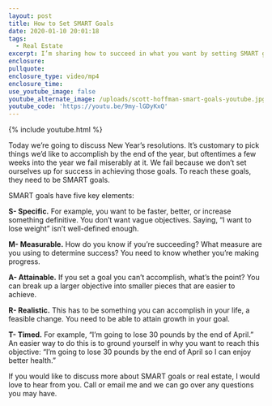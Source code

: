 ```yaml
---
layout: post
title: How to Set SMART Goals
date: 2020-01-10 20:01:18
tags:
  - Real Estate
excerpt: I’m sharing how to succeed in what you want by setting SMART goals.
enclosure:
pullquote:
enclosure_type: video/mp4
enclosure_time:
use_youtube_image: false
youtube_alternate_image: /uploads/scott-hoffman-smart-goals-youtube.jpg
youtube_code: 'https://youtu.be/9my-lGDyKxQ'
---
```


{% include youtube.html %}

Today we’re going to discuss New Year’s resolutions. It’s customary to pick things we’d like to accomplish by the end of the year, but oftentimes a few weeks into the year we fail miserably at it. We fail because we don’t set ourselves up for success in achieving those goals. To reach these goals, they need to be SMART goals.&nbsp;

SMART goals have five key elements:

**S- Specific.** For example, you want to be faster, better, or increase something definitive. You don’t want vague objectives. Saying, “I want to lose weight” isn’t well-defined enough.&nbsp;

**M- Measurable.** How do you know if you’re succeeding? What measure are you using to determine success? You need to know whether you’re making progress.&nbsp;

**A- Attainable.** If you set a goal you can’t accomplish, what’s the point? You can break up a larger objective into smaller pieces that are easier to achieve.

**R- Realistic.** This has to be something you can accomplish in your life, a feasible change. You need to be able to attain growth in your goal.&nbsp;

**T- Timed.** For example, “I’m going to lose 30 pounds by the end of April.” An easier way to do this is to ground yourself in why you want to reach this objective: “I’m going to lose 30 pounds by the end of April so I can enjoy better health.”&nbsp;

If you would like to discuss more about SMART goals or real estate, I would love to hear from you. Call or email me and we can go over any questions you may have.